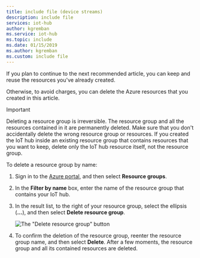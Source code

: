 ```yaml
---
title: include file (device streams)
description: include file
services: iot-hub
author: kgremban
ms.service: iot-hub
ms.topic: include
ms.date: 01/15/2019
ms.author: kgremban
ms.custom: include file
---
```


If you plan to continue to the next recommended article, you can keep and reuse the resources you've already created.

Otherwise, to avoid charges, you can delete the Azure resources that you created in this article.

> [!IMPORTANT]
> Deleting a resource group is irreversible. The resource group and all the resources contained in it are permanently deleted. Make sure that you don't accidentally delete the wrong resource group or resources. If you created the IoT hub inside an existing resource group that contains resources that you want to keep, delete only the IoT hub resource itself, not the resource group.
>

To delete a resource group by name:

1. Sign in to the [Azure portal](https://portal.azure.com), and then select **Resource groups**.

1. In the **Filter by name** box, enter the name of the resource group that contains your IoT hub.

1. In the result list, to the right of your resource group, select the ellipsis (**...**), and then select **Delete resource group**.

    ![The "Delete resource group" button](./media/iot-hub-quickstarts-clean-up-resources-device-streams/iot-hub-delete-resource-group.png)

1. To confirm the deletion of the resource group, reenter the resource group name, and then select **Delete**. After a few moments, the resource group and all its contained resources are deleted.
